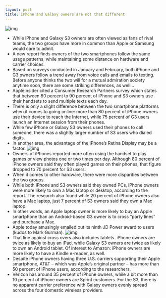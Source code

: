 ```yaml
---
layout: post
title: iPhone and Galaxy owners are not that different
---
```

![img](http://media.idownloadblog.com/wp-content/uploads/2012/09/iPhone-4S-and-Galaxy-S-III-in-hand.jpg)
* While iPhone and Galaxy S3 owners are often viewed as fans of rival teams, the two groups have more in common than Apple or Samsung would care to admit.
* A new report finds owners of the two smartphones follow the same usage patterns, while maintaining some distance on hardware and carrier choices.
* Based on surveys conducted in January and February, both iPhone and G3 owners follow a trend away from voice calls and emails to texting. Before anyone thinks the two will for a mutual admiration society anytime soon, there are some striking differences, as well…
* AppleInsider cited a Consumer Research Partners survey which states that between 80 percent to 90 percent of iPhone and S3 owners use their handsets to send multiple texts each day.
* There is only a slight difference between the two smartphone platforms when it comes to going online: more than 80 percent of iPhone owners use their device to reach the Internet, while 75 percent of G3 users launch an Internet session from their phones.
* While few iPhone or Galaxy S3 owners used their phones to call someone, there was a slightly larger number of S3 users who dialed digits.
* In another area, the advantage of the iPhone’s Retina Display may be a factor.
![img](http://media.idownloadblog.com/wp-content/uploads/2013/03/Size-comparison-Galaxy-S4-vs-iPhone-5-Martin-Hajek-004.jpg)
* Owners of iPhones reported more often using the handset to play games or view photos one or two times per day. Although 80 percent of iPhone owners said they often played games on their phones, that figure dropped to 70 percent for S3 users.
* When it comes to other hardware, there were more disparities between the two groups.
* While both iPhone and S3 owners said they owned PCs, iPhone owners were more likely to own a Mac laptop or desktop, according to the report. The research also found while 20 percent of iPhone owners also have a Mac laptop, just 7 percent of S3 owners said they own a Mac laptop.
* In other words, an Apple laptop owner is more likely to buy an Apple smartphone than an Android-based G3 owner is to cross “party lines” and purchase a Mac.
* Apple today amusingly emailed out its ninth JD Power award to users (kudos to Mark Gurman).
![img](http://media.idownloadblog.com/wp-content/uploads/2013/03/JD-Power-iPhone-201303.jpg)
* That line against cross overs also includes tablets. iPhone owners are twice as likely to buy an iPad, while Galaxy S3 owners are twice as likely to own an Android tablet. Of interest to Amazon: iPhone owners are more likely to have a Kindle e-reader, as well.
* Despite iPhone owners having three U.S. carriers supporting their Apple smartphone, AT&T – which was Apple’s original partner – has more than 50 percent of iPhone users, according to the researchers.
* Verizon has around 35 percent of iPhone owners, while a bit more than 10 percent of iPhone owners are Sprint customers. For the S3, there is no apparent carrier preference with Galaxy owners evenly spread across the four domestic wireless providers.

